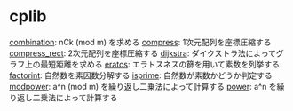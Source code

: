 # cplib

[combination](combination.lib.cpp): nCk (mod m) を求める
[compress](compress.lib.cpp): 1次元配列を座標圧縮する
[compress_rect](compress_rect.lib.cpp): 2次元配列を座標圧縮する
[dijkstra](dijkstra.lib.cpp): ダイクストラ法によってグラフ上の最短距離を求める
[eratos](eratos.lib.cpp): エラトスネスの篩を用いて素数を列挙する
[factorint](factorint.lib.cpp): 自然数を素因数分解する
[isprime](isprime.lib.cpp): 自然数が素数かどうか判定する
[modpower](modpower.lib.cpp): a^n (mod m) を繰り返し二乗法によって計算する
[power](power.lib.cpp): a^n を繰り返し二乗法によって計算する
